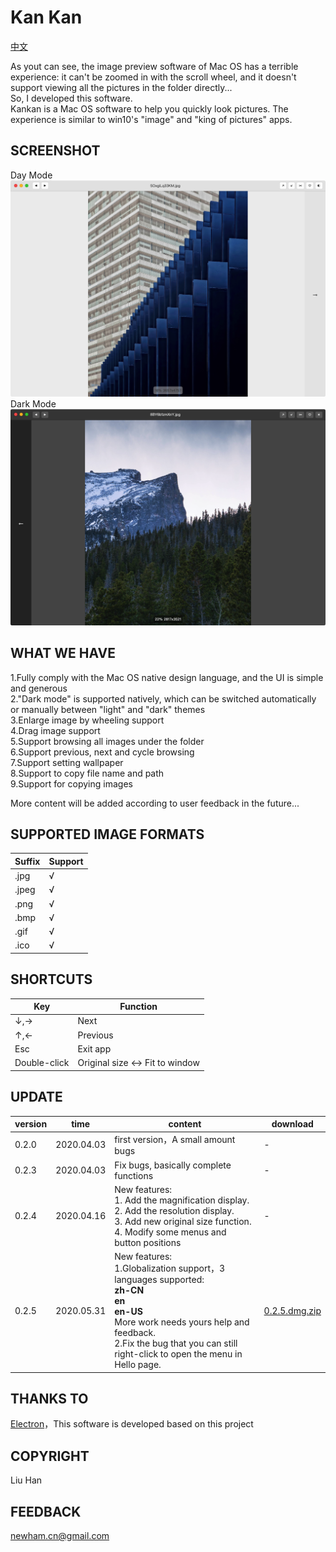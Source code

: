 # Kan Kan

[中文](readme.zh.md) 

As yout can see, the image preview software of Mac OS has a terrible experience:  it can't be zoomed in with the scroll wheel, and it doesn't support viewing all the pictures in the folder directly...   
So, I developed this software.   
Kankan is a Mac OS software to help you quickly look pictures. The experience is similar to win10's "image" and "king of pictures" apps.  

## SCREENSHOT  
Day Mode  
<img src="cap_3.png">
Dark Mode  
<img src="cap_4.png">

## WHAT WE HAVE  
1.Fully comply with the Mac OS native design language, and the UI is simple and generous  
2."Dark mode" is supported natively, which can be switched automatically or manually between "light" and "dark" themes  
3.Enlarge image by wheeling support   
4.Drag image support  
5.Support browsing all images under the folder  
6.Support previous, next and cycle browsing  
7.Support setting wallpaper  
8.Support to copy file name and path  
9.Support for copying images  

More content will be added according to user feedback in the future...  

## SUPPORTED IMAGE FORMATS
Suffix|Support
---|---
.jpg|√
.jpeg|√
.png|√
.bmp|√
.gif|√
.ico|√

## SHORTCUTS
Key|Function
---|---
↓,→|Next
↑,←|Previous
Esc|Exit app
Double-click|Original size ↔ Fit to window

## UPDATE  
version  |time           |content                                                      |download
------------|----------------|------------------------------------------------------|----
0.2.0      |2020.04.03|first version，A small amount bugs    |-
0.2.3      |2020.04.03|Fix bugs, basically complete functions |-
0.2.4|2020.04.16|New features: <br> 1. Add the magnification display. <br>2. Add the resolution display. <br>3. Add new original size function. <br>4. Modify some menus and button positions|-
0.2.5|2020.05.31|New features: <br>1.Globalization support，3 languages supported:<br>**zh-CN**<br>**en**<br>**en-US** <br>More work needs yours help and feedback.<br>2.Fix the bug that you can still right-click to open the menu in Hello page.|[0.2.5.dmg.zip](https://github.com/newham/kankan/releases/download/v0.2.5/kankan-0.2.5.dmg.zip)

## THANKS TO  
[Electron](https://www.electronjs.org)，This software is developed based on this project

## COPYRIGHT  
Liu Han

## FEEDBACK   
[newham.cn@gmail.com](mailto:newham.cn@gmail.com)  

